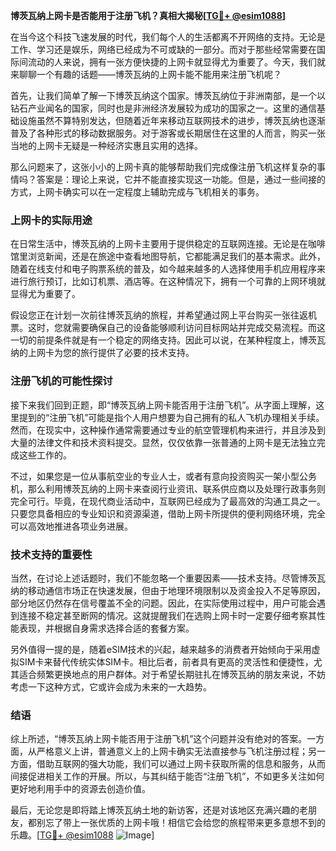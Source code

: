 **博茨瓦纳上网卡是否能用于注册飞机？真相大揭秘[[TG💪+ @esim1088](https://t.me/s/esim1088)]**

在当今这个科技飞速发展的时代，我们每个人的生活都离不开网络的支持。无论是工作、学习还是娱乐，网络已经成为不可或缺的一部分。而对于那些经常需要在国际间流动的人来说，拥有一张方便快捷的上网卡就显得尤为重要了。今天，我们就来聊聊一个有趣的话题——博茨瓦纳的上网卡能不能用来注册飞机呢？

首先，让我们简单了解一下博茨瓦纳这个国家。博茨瓦纳位于非洲南部，是一个以钻石产业闻名的国家，同时也是非洲经济发展较为成功的国家之一。这里的通信基础设施虽然不算特别发达，但随着近年来移动互联网技术的进步，博茨瓦纳也逐渐普及了各种形式的移动数据服务。对于游客或长期居住在这里的人而言，购买一张当地的上网卡无疑是一种经济实惠且实用的选择。

那么问题来了，这张小小的上网卡真的能够帮助我们完成像注册飞机这样复杂的事情吗？答案是：理论上来说，它并不能直接实现这一功能。但是，通过一些间接的方式，上网卡确实可以在一定程度上辅助完成与飞机相关的事务。

### 上网卡的实际用途

在日常生活中，博茨瓦纳的上网卡主要用于提供稳定的互联网连接。无论是在咖啡馆里浏览新闻，还是在旅途中查看地图导航，它都能满足我们的基本需求。此外，随着在线支付和电子购票系统的普及，如今越来越多的人选择使用手机应用程序来进行旅行预订，比如订机票、酒店等。在这种情况下，拥有一个可靠的上网环境就显得尤为重要了。

假设您正在计划一次前往博茨瓦纳的旅程，并希望通过网上平台购买一张往返机票。这时，您就需要确保自己的设备能够顺利访问目标网站并完成交易流程。而这一切的前提条件就是有一个稳定的网络支持。因此可以说，在某种程度上，博茨瓦纳的上网卡为您的旅行提供了必要的技术支持。

### 注册飞机的可能性探讨

接下来我们回到正题，即“博茨瓦纳上网卡能否用于注册飞机”。从字面上理解，这里提到的“注册飞机”可能是指个人用户想要为自己拥有的私人飞机办理相关手续。然而，在现实中，这种操作通常需要通过专业的航空管理机构来进行，并且涉及到大量的法律文件和技术资料提交。显然，仅仅依靠一张普通的上网卡是无法独立完成这些工作的。

不过，如果您是一位从事航空业的专业人士，或者有意向投资购买一架小型公务机，那么利用博茨瓦纳的上网卡来查阅行业资讯、联系供应商以及处理行政事务则完全可行。毕竟，在现代商业活动中，互联网已经成为了最高效的沟通工具之一。只要您具备相应的专业知识和资源渠道，借助上网卡所提供的便利网络环境，完全可以高效地推进各项业务进展。

### 技术支持的重要性

当然，在讨论上述话题时，我们不能忽略一个重要因素——技术支持。尽管博茨瓦纳的移动通信市场正在快速发展，但由于地理环境限制以及资金投入不足等原因，部分地区仍然存在信号覆盖不全的问题。因此，在实际使用过程中，用户可能会遇到连接不稳定甚至断网的情况。这就提醒我们在选购上网卡时一定要仔细考察其性能表现，并根据自身需求选择合适的套餐方案。

另外值得一提的是，随着eSIM技术的兴起，越来越多的消费者开始倾向于采用虚拟SIM卡来替代传统实体SIM卡。相比后者，前者具有更高的灵活性和便捷性，尤其适合频繁更换地点的用户群体。对于希望长期驻扎在博茨瓦纳的朋友来说，不妨考虑一下这种方式，它或许会成为未来的一大趋势。

### 结语

综上所述，“博茨瓦纳上网卡能否用于注册飞机”这个问题并没有绝对的答案。一方面，从严格意义上讲，普通意义上的上网卡确实无法直接参与飞机注册过程；另一方面，借助互联网的强大功能，我们可以通过上网卡获取所需的信息和服务，从而间接促进相关工作的开展。所以，与其纠结于能否“注册飞机”，不如更多关注如何更好地利用手中的资源去创造价值。

最后，无论您是即将踏上博茨瓦纳土地的新访客，还是对该地区充满兴趣的老朋友，都别忘了带上一张优质的上网卡哦！相信它会给您的旅程带来更多意想不到的乐趣。[[TG💪+ @esim1088](https://t.me/s/esim1088) ![Image](https://i.postimg.cc/4NQfJmqS/Snipaste-2025-05-13-00-14-12.png)]